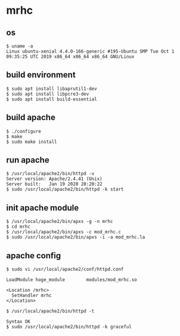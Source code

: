 # mrhc

## os
```
$ uname -a
Linux ubuntu-xenial 4.4.0-166-generic #195-Ubuntu SMP Tue Oct 1 09:35:25 UTC 2019 x86_64 x86_64 x86_64 GNU/Linux
```

## build environment
```
$ sudo apt install libaprutil1-dev
$ sudo apt install libpcre3-dev
$ sudo apt install build-essential
```

## build apache
```
$ ./configure
$ make
$ sudo make install
```

## run apache
```
$ /usr/local/apache2/bin/httpd -v
Server version: Apache/2.4.41 (Unix)
Server built:   Jan 19 2020 20:20:22
$ sudo /usr/local/apache2/bin/httpd -k start

```

## init apache module
```
$ /usr/local/apache2/bin/apxs -g -n mrhc
$ cd mrhc
$ /usr/local/apache2/bin/apxs -c mod_mrhc.c
$ sudo /usr/local/apache2/bin/apxs -i -a mod_mrhc.la
```

## apache config
```
$ sudo vi /usr/local/apache2/conf/httpd.conf
```

```
LoadModule hoge_module        modules/mod_mrhc.so

<Location /mrhc>
  SetHandler mrhc
</Location>
```

```
$ /usr/local/apache2/bin/httpd -t

Syntax OK
$ sudo /usr/local/apache2/bin/httpd -k graceful
```
